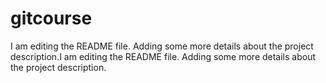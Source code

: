 # gitcourse
I am editing the README file. Adding some more details about the project description.I am editing the README file. Adding some more details about the project description.
